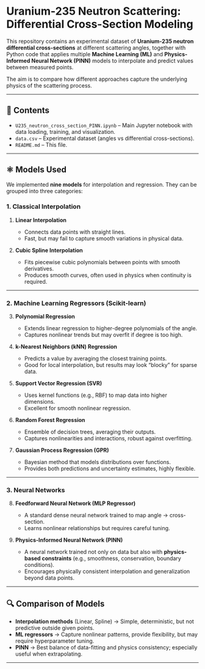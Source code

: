 # Uranium-235 Neutron Scattering: Differential Cross-Section Modeling

This repository contains an experimental dataset of **Uranium-235 neutron differential cross-sections** at different scattering angles, together with Python code that applies multiple **Machine Learning (ML)** and **Physics-Informed Neural Network (PINN)** models to interpolate and predict values between measured points.  

The aim is to compare how different approaches capture the underlying physics of the scattering process.

---

## 📂 Contents
- `U235_neutron_cross_section_PINN.ipynb` – Main Jupyter notebook with data loading, training, and visualization.
- `data.csv` – Experimental dataset (angles vs differential cross-sections).
- `README.md` – This file.

---

## ⚛️ Models Used

We implemented **nine models** for interpolation and regression. They can be grouped into three categories:

### 1. Classical Interpolation
1. **Linear Interpolation**  
   - Connects data points with straight lines.  
   - Fast, but may fail to capture smooth variations in physical data.

2. **Cubic Spline Interpolation**  
   - Fits piecewise cubic polynomials between points with smooth derivatives.  
   - Produces smooth curves, often used in physics when continuity is required.

---

### 2. Machine Learning Regressors (Scikit-learn)
3. **Polynomial Regression**  
   - Extends linear regression to higher-degree polynomials of the angle.  
   - Captures nonlinear trends but may overfit if degree is too high.

4. **k-Nearest Neighbors (kNN) Regression**  
   - Predicts a value by averaging the closest training points.  
   - Good for local interpolation, but results may look “blocky” for sparse data.

5. **Support Vector Regression (SVR)**  
   - Uses kernel functions (e.g., RBF) to map data into higher dimensions.  
   - Excellent for smooth nonlinear regression.

6. **Random Forest Regression**  
   - Ensemble of decision trees, averaging their outputs.  
   - Captures nonlinearities and interactions, robust against overfitting.

7. **Gaussian Process Regression (GPR)**  
   - Bayesian method that models distributions over functions.  
   - Provides both predictions and uncertainty estimates, highly flexible.

---

### 3. Neural Networks
8. **Feedforward Neural Network (MLP Regressor)**  
   - A standard dense neural network trained to map angle → cross-section.  
   - Learns nonlinear relationships but requires careful tuning.

9. **Physics-Informed Neural Network (PINN)**  
   - A neural network trained not only on data but also with **physics-based constraints** (e.g., smoothness, conservation, boundary conditions).  
   - Encourages physically consistent interpolation and generalization beyond data points.

---

## 🔍 Comparison of Models
- **Interpolation methods** (Linear, Spline) → Simple, deterministic, but not predictive outside given points.  
- **ML regressors** → Capture nonlinear patterns, provide flexibility, but may require hyperparameter tuning.  
- **PINN** → Best balance of data-fitting and physics consistency; especially useful when extrapolating.

---


